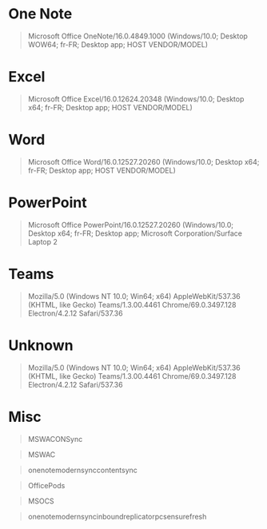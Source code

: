 # One Note

>Microsoft Office OneNote/16.0.4849.1000 (Windows/10.0; Desktop WOW64; fr-FR; Desktop app; HOST VENDOR/MODEL)


# Excel

>Microsoft Office Excel/16.0.12624.20348 (Windows/10.0; Desktop x64; fr-FR; Desktop app; HOST VENDOR/MODEL)

# Word

>Microsoft Office Word/16.0.12527.20260 (Windows/10.0; Desktop x64; fr-FR; Desktop app; HOST VENDOR/MODEL)

# PowerPoint

>Microsoft Office PowerPoint/16.0.12527.20260 (Windows/10.0; Desktop x64; fr-FR; Desktop app; Microsoft Corporation/Surface Laptop 2

# Teams

>Mozilla/5.0 (Windows NT 10.0; Win64; x64) AppleWebKit/537.36 (KHTML, like Gecko) Teams/1.3.00.4461 Chrome/69.0.3497.128 Electron/4.2.12 Safari/537.36
	

# Unknown

>Mozilla/5.0 (Windows NT 10.0; Win64; x64) AppleWebKit/537.36 (KHTML, like Gecko) Teams/1.3.00.4461 Chrome/69.0.3497.128 Electron/4.2.12 Safari/537.36

# Misc

> MSWACONSync

> MSWAC

> onenotemodernsynccontentsync

> OfficePods

> MSOCS

> onenotemodernsyncinboundreplicatorpcsensurefresh


